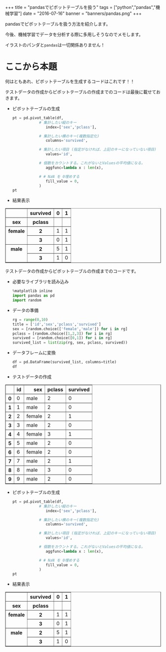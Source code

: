 +++
title = "pandasでピボットテーブルを扱う"
tags = ["python","pandas","機械学習"]
date = "2016-07-16"
banner = "banners/pandas.png"
+++

pandasでピボットテーブルを扱う方法を紹介します。

今後、機械学習でデータを分析する際に多用しそうなのでメモします。

イラストのパンダと`pandas`は一切関係ありません！

<!--more-->

# ここから本題

何はともあれ、ピボットテーブルを生成するコードはこれです！！

テストデータの作成からピボットテーブルの作成までのコードは最後に載せておきます。

- ピボットテーブルの生成

    ```python
    pt = pd.pivot_table(df,
                # 集計したい縦のキー
                   index=['sex','pclass'],

                # 集計したい横のキー(複数指定化)
                   columns='survived',

                # 集計したい項目 (指定がなければ、上記のキーになっていない項目)
                   values='id',

                # 個数をカウントする。これがないとValuesの平均値になる。
                   aggfunc=lambda x : len(x),

                # # NaN を 0埋めする
                   fill_value = 0,
                )
    pt
    ```

- 結果表示

<div>
<table border="1" class="dataframe">
  <thead>
    <tr style="text-align: right;">
      <th></th>
      <th>survived</th>
      <th>0</th>
      <th>1</th>
    </tr>
    <tr>
      <th>sex</th>
      <th>pclass</th>
      <th></th>
      <th></th>
    </tr>
  </thead>
  <tbody>
    <tr>
      <th rowspan="2" valign="top">female</th>
      <th>2</th>
      <td>1</td>
      <td>1</td>
    </tr>
    <tr>
      <th>3</th>
      <td>0</td>
      <td>1</td>
    </tr>
    <tr>
      <th rowspan="2" valign="top">male</th>
      <th>2</th>
      <td>5</td>
      <td>1</td>
    </tr>
    <tr>
      <th>3</th>
      <td>1</td>
      <td>0</td>
    </tr>
  </tbody>
</table>
</div>

テストデータの作成からピボットテーブルの作成までのコードです。

- 必要なライブラリを読み込み

    ```python
    %matplotlib inline
    import pandas as pd
    import random
    ```

- データの準備

    ```python
    rg = range(0,10)
    title = ['id','sex','pclass','survived']
    sex = [random.choice(['female','male']) for i in rg]
    pclass = [random.choice([1,2,3]) for i in rg]
    survived = [random.choice([0,1]) for i in rg]
    survived_list = list(zip(rg, sex, pclass, survived))
    ```

- データフレームに変換

    ```python
    df = pd.DataFrame(survived_list, columns=title)
    df
    ```

- テストデータの作成

<div>
<table border="1" class="dataframe">
  <thead>
    <tr style="text-align: right;">
      <th></th>
      <th>id</th>
      <th>sex</th>
      <th>pclass</th>
      <th>survived</th>
    </tr>
  </thead>
  <tbody>
    <tr>
      <th>0</th>
      <td>0</td>
      <td>male</td>
      <td>2</td>
      <td>0</td>
    </tr>
    <tr>
      <th>1</th>
      <td>1</td>
      <td>male</td>
      <td>2</td>
      <td>0</td>
    </tr>
    <tr>
      <th>2</th>
      <td>2</td>
      <td>female</td>
      <td>2</td>
      <td>1</td>
    </tr>
    <tr>
      <th>3</th>
      <td>3</td>
      <td>male</td>
      <td>2</td>
      <td>0</td>
    </tr>
    <tr>
      <th>4</th>
      <td>4</td>
      <td>female</td>
      <td>3</td>
      <td>1</td>
    </tr>
    <tr>
      <th>5</th>
      <td>5</td>
      <td>male</td>
      <td>2</td>
      <td>0</td>
    </tr>
    <tr>
      <th>6</th>
      <td>6</td>
      <td>female</td>
      <td>2</td>
      <td>0</td>
    </tr>
    <tr>
      <th>7</th>
      <td>7</td>
      <td>male</td>
      <td>2</td>
      <td>1</td>
    </tr>
    <tr>
      <th>8</th>
      <td>8</td>
      <td>male</td>
      <td>3</td>
      <td>0</td>
    </tr>
    <tr>
      <th>9</th>
      <td>9</td>
      <td>male</td>
      <td>2</td>
      <td>0</td>
    </tr>
  </tbody>
</table>
</div>

- ピボットテーブルの生成

    ```python
    pt = pd.pivot_table(df,
                # 集計したい縦のキー
                   index=['sex','pclass'],

                # 集計したい横のキー(複数指定化)
                   columns='survived',

                # 集計したい項目 (指定がなければ、上記のキーになっていない項目)
                   values='id',

                # 個数をカウントする。これがないとValuesの平均値になる。
                   aggfunc=lambda x : len(x),

                # # NaN を 0埋めする
                   fill_value = 0,
                )
    pt
    ```

- 結果表示

<div>
<table border="1" class="dataframe">
  <thead>
    <tr style="text-align: right;">
      <th></th>
      <th>survived</th>
      <th>0</th>
      <th>1</th>
    </tr>
    <tr>
      <th>sex</th>
      <th>pclass</th>
      <th></th>
      <th></th>
    </tr>
  </thead>
  <tbody>
    <tr>
      <th rowspan="2" valign="top">female</th>
      <th>2</th>
      <td>1</td>
      <td>1</td>
    </tr>
    <tr>
      <th>3</th>
      <td>0</td>
      <td>1</td>
    </tr>
    <tr>
      <th rowspan="2" valign="top">male</th>
      <th>2</th>
      <td>5</td>
      <td>1</td>
    </tr>
    <tr>
      <th>3</th>
      <td>1</td>
      <td>0</td>
    </tr>
  </tbody>
</table>
</div>
